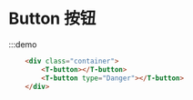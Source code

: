 # Button 按钮
<div class="demo-block">
    <div class="container">
        <T-button></T-button>
        <T-button type="Danger"></T-button>
    </div>
</div>

:::demo
```html
    <div class="container">
        <T-button></T-button>
        <T-button type="Danger"></T-button>
    </div>
```